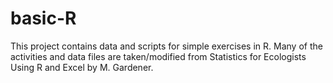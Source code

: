 # basic-R
This project contains data and scripts for simple exercises in R. Many of the activities and data files are taken/modified from Statistics for Ecologists Using R and Excel by M. Gardener.
